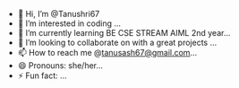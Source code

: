 - 👋 Hi, I’m @Tanushri67
- 👀 I’m interested in coding ...
- 🌱 I’m currently learning BE CSE STREAM AIML 2nd year...
- 💞️ I’m looking to collaborate on with a great projects ...
- 📫 How to reach me @tanusash67@gmail.com...
- 😄 Pronouns: she/her...
- ⚡ Fun fact: ...

<!---
Tanushri67/Tanushri67 is a ✨ special ✨ repository because its `README.md` (this file) appears on your GitHub profile.
You can click the Preview link to take a look at your changes.
--->

